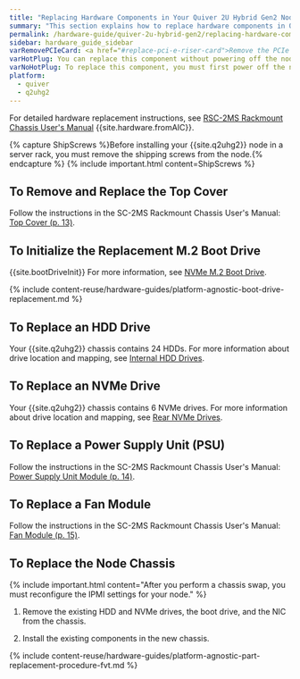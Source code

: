 ```yaml
---
title: "Replacing Hardware Components in Your Quiver 2U Hybrid Gen2 Nodes"
summary: "This section explains how to replace hardware components in Quiver 2U Hybrid Gen2 nodes."
permalink: /hardware-guide/quiver-2u-hybrid-gen2/replacing-hardware-components.html
sidebar: hardware_guide_sidebar
varRemovePCIeCard: <a href="#replace-pci-e-riser-card">Remove the PCIe card from the motherboard.</a>
varHotPlug: You can replace this component without powering off the node.
varNoHotPlug: To replace this component, you must first power off the node.
platform:
  - quiver
  - q2uhg2
---
```


For detailed hardware replacement instructions, see <a href="https://docs.qumulo.com/pdf/quiver-2uh-hybrid-rackmount-chassis-user-manual.pdf#page=11" class="pdf">RSC-2MS Rackmount Chassis User's Manual</a> {{site.hardware.fromAIC}}.

{% capture ShipScrews %}Before installing your {{site.q2uhg2}} node in a server rack, you must remove the shipping screws from the node.{% endcapture %}
{% include important.html content=ShipScrews %}


## To Remove and Replace the Top Cover
Follow the instructions in the SC-2MS Rackmount Chassis User's Manual: <a href="https://docs.qumulo.com/pdf/quiver-2uh-hybrid-rackmount-chassis-user-manual.pdf#page=13" class="pdf">Top Cover (p. 13)</a>.


## To Initialize the Replacement M.2 Boot Drive
{{site.bootDriveInit}} For more information, see [NVMe M.2 Boot Drive](drive-bay-mapping.html#nvme-m2-boot-drive).

{% include content-reuse/hardware-guides/platform-agnostic-boot-drive-replacement.md %}


## To Replace an HDD Drive
Your {{site.q2uhg2}} chassis contains 24 HDDs. For more information about drive location and mapping, see [Internal HDD Drives](drive-bay-mapping.html#internal-hdd-drives).


## To Replace an NVMe Drive
Your {{site.q2uhg2}} chassis contains 6 NVMe drives. For more information about drive location and mapping, see [Rear NVMe Drives](drive-bay-mapping.html#rear-nvme-drives).


## To Replace a Power Supply Unit (PSU)
Follow the instructions in the SC-2MS Rackmount Chassis User's Manual: <a href="https://docs.qumulo.com/pdf/quiver-2uh-hybrid-rackmount-chassis-user-manual.pdf#page=14" class="pdf">Power Supply Unit Module (p. 14)</a>.


## To Replace a Fan Module
Follow the instructions in the SC-2MS Rackmount Chassis User's Manual: <a href="https://docs.qumulo.com/pdf/quiver-2uh-hybrid-rackmount-chassis-user-manual.pdf#page=15" class="pdf">Fan Module (p. 15)</a>.


## To Replace the Node Chassis
{% include important.html content="After you perform a chassis swap, you must reconfigure the IPMI settings for your node." %}

1. Remove the existing HDD and NVMe drives, the boot drive, and the NIC from the chassis.

1. Install the existing components in the new chassis.

{% include content-reuse/hardware-guides/platform-agnostic-part-replacement-procedure-fvt.md %}
